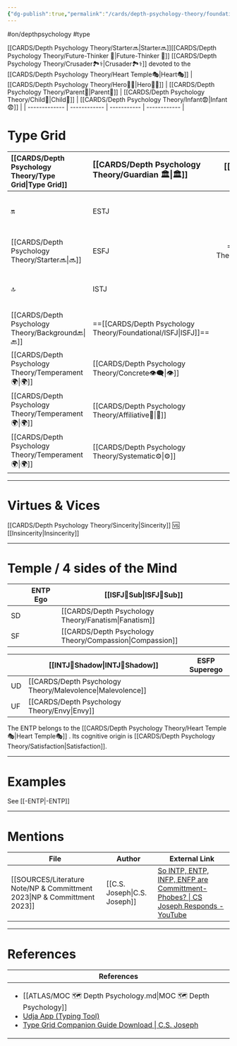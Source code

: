 ```yaml
---
{"dg-publish":true,"permalink":"/cards/depth-psychology-theory/foundational/entp/","created":"2022-12-27T18:59:13.675+01:00","updated":"2023-05-02T19:34:18.157+02:00"}
---
```


#on/depthpsychology  #type

[[CARDS/Depth Psychology Theory/Starter🔜\|Starter🔜]][[CARDS/Depth Psychology Theory/Future-Thinker 🔮\|Future-Thinker 🔮]] [[CARDS/Depth Psychology Theory/Crusader🏞️⚕️\|Crusader🏞️⚕️]] devoted to the [[CARDS/Depth Psychology Theory/Heart Temple🎭\|Heart🎭]]
| [[CARDS/Depth Psychology Theory/Hero🦸‍♂️\|Hero🦸‍♂️]] | [[CARDS/Depth Psychology Theory/Parent🤨\|Parent🤨]] | [[CARDS/Depth Psychology Theory/Child👼\|Child👼]] | [[CARDS/Depth Psychology Theory/Infant😨\|Infant😨]] |
| ------------- | ------------ | ----------- | ------------ |

# Type Grid 
| [[CARDS/Depth Psychology Theory/Type Grid\|Type Grid]]                     | <font size="4"> [[CARDS/Depth Psychology Theory/Guardian 🏛️\|🏛️]]</font>   |  <font size="4"> [[CARDS/Depth Psychology Theory/Artisan 🧰\|🧰]]</font>   | <font size="4"> [[CARDS/Depth Psychology Theory/Future-Thinker 🔮\|🔮]]</font> | <font size="4"> 🦄</font>    | [[CARDS/Depth Psychology Theory/Interaction Style💬\|💬]]                      |   [[CARDS/Depth Psychology Theory/Interaction Style💬\|💬]]                           |   [[CARDS/Depth Psychology Theory/Interaction Style💬\|💬]]                    |
|:-------------------- |:--------------------- |:---------------------:|:------------------------- |:--------------------- |:--------------------- |:-------------------------- |:--------------------- |
| 🔛  | ESTJ       |    ESTP       | ENTJ            |ENFJ          | [[CARDS/Depth Psychology Theory/Direct➡️\|➡️]]      | [[CARDS/Depth Psychology Theory/Initiating👋\|👋]]       | [[CARDS/Depth Psychology Theory/Outcome🏆\|🎯]]     |
| [[CARDS/Depth Psychology Theory/Starter🔜\|🔜]]    |ESFJ    | ==[[CARDS/Depth Psychology Theory/Foundational/ESFP\|ESFP]]==      | ==[[CARDS/Depth Psychology Theory/Foundational/ENTP\|ENTP]]==               | ENFP           | [[CARDS/Depth Psychology Theory/Informative↪️\|↪️]] | [[CARDS/Depth Psychology Theory/Initiating👋\|👋]]       | [[CARDS/Depth Psychology Theory/Progression🏃\|🚧]] |
| 🔝   | ISTJ             |   ISTP   | ==[[CARDS/Depth Psychology Theory/Foundational/INTJ\|INTJ]]==            | INFJ           | [[CARDS/Depth Psychology Theory/Direct➡️\|➡️]]      | [[CARDS/Depth Psychology Theory/Responding🧘‍♂️\|🧘‍♂️]] | [[CARDS/Depth Psychology Theory/Progression🏃\|🚧]] |
| [[CARDS/Depth Psychology Theory/Background🔙\|🔙]] | ==[[CARDS/Depth Psychology Theory/Foundational/ISFJ\|ISFJ]]==           |  ISFP  | INTP        | INFP          | [[CARDS/Depth Psychology Theory/Informative↪️\|↪️]] | [[CARDS/Depth Psychology Theory/Responding🧘‍♂️\|🧘‍♂️]] | [[CARDS/Depth Psychology Theory/Outcome🏆\|🎯]]     |
|  [[CARDS/Depth Psychology Theory/Temperament🌍\|🌍]]                     | [[CARDS/Depth Psychology Theory/Concrete👁️‍🗨️\|👁️]] | [[CARDS/Depth Psychology Theory/Concrete👁️‍🗨️\|👁️]] | [[CARDS/Depth Psychology Theory/Abstract🧲\|🧲]]        | [[CARDS/Depth Psychology Theory/Abstract🧲\|🧲]]    |                       |                            |                       |
|  [[CARDS/Depth Psychology Theory/Temperament🌍\|🌍]]                     | [[CARDS/Depth Psychology Theory/Affiliative🐜\|🐜]] |  [[CARDS/Depth Psychology Theory/Pragmatic🦊\|🦊]]  | [[CARDS/Depth Psychology Theory/Pragmatic🦊\|🦊]]       | [[CARDS/Depth Psychology Theory/Affiliative🐜\|🐜]] |                       |                            |                       |
|  [[CARDS/Depth Psychology Theory/Temperament🌍\|🌍]]                     | [[CARDS/Depth Psychology Theory/Systematic⚙️\|⚙️]]  |  [[CARDS/Depth Psychology Theory/Interest👀\|👀]]   | [[CARDS/Depth Psychology Theory/Systematic⚙️\|⚙️]]      | [[CARDS/Depth Psychology Theory/Interest👀\|👀]]    |                       |                            |                       |

---
# Virtues & Vices
[[CARDS/Depth Psychology Theory/Sincerity\|Sincerity]] 🆚 [[Insincerity\|Insincerity]] 

---
# Temple / 4 sides of the Mind

|  | ENTP Ego          | [[ISFJ🤸Sub\|ISFJ🤸Sub]] |
| ------------ | ----------------- | ----------------- |
| SD           |                   | [[CARDS/Depth Psychology Theory/Fanatism\|Fanatism]] |
| SF           |                   | [[CARDS/Depth Psychology Theory/Compassion\|Compassion]]  |

 |     | [[INTJ👤Shadow\|INTJ👤Shadow]] | ESFP Superego |
 | --- | ---------------- | ------------- |
 | UD  | [[CARDS/Depth Psychology Theory/Malevolence\|Malevolence]]  |               |
 | UF  | [[CARDS/Depth Psychology Theory/Envy\|Envy]]         |               |

The ENTP belongs to the [[CARDS/Depth Psychology Theory/Heart Temple🎭\|Heart Temple🎭]] .
Its cognitive origin is [[CARDS/Depth Psychology Theory/Satisfaction\|Satisfaction]].

---
# Examples 
See [[-ENTP\|-ENTP]] 

---
# Mentions
| File                                                                        | Author                       | External Link                                                                                                                    |
| --------------------------------------------------------------------------- | ---------------------------- | -------------------------------------------------------------------------------------------------------------------------------- |
| [[SOURCES/Literature Note/NP & Committment 2023\|NP & Committment 2023]] | [[C.S. Joseph\|C.S. Joseph]] | [So INTP, ENTP, INFP, ENFP are Committment-Phobes? \| CS Joseph Responds - YouTube](https://www.youtube.com/watch?v=UVclcpP962w) |

---
# References
| References                                                                                                                                                                                                                                                           |
| -------------------------------------------------------------------------------------------------------------------------------------------------------------------------------------------------------------------------------------------------------------------- |
| <ul><li>[[ATLAS/MOC 🗺️ Depth Psychology.md\\|MOC 🗺️ Depth Psychology]]</li><li>[Udja App (Typing Tool)](https://www.udja.app/#/)</li><li>[Type Grid Companion Guide Download \\| C.S. Joseph](https://csjoseph.life/type-grid-companion-guide-download/)</li></ul> |








